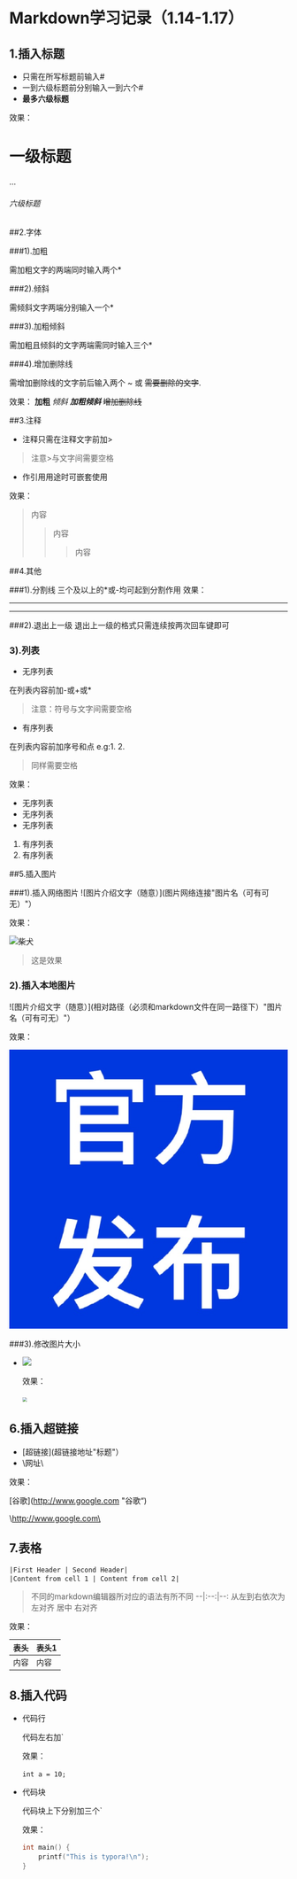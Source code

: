 # Markdown学习记录（1.14-1.17）

## 1.插入标题

- 只需在所写标题前输入#
- 一到六级标题前分别输入一到六个# 
- **最多六级标题**


效果：
# 一级标题  

...

###### 六级标题


##2.字体


###1).加粗

需加粗文字的两端同时输入两个* 

###2).倾斜

需倾斜文字两端分别输入一个* 

###3).加粗倾斜

需加粗且倾斜的文字两端需同时输入三个*

###4).增加删除线

需增加删除线的文字前后输入两个 ~ 或 <del>需要删除的文字</del>.

效果：
**加粗** *倾斜* ***加粗倾斜***  ~~增加删除线~~  

##3.注释

- 注释只需在注释文字前加>

> 注意>与文字间需要空格

- 作引用用途时可嵌套使用

效果：
>内容
>>内容
>>>内容


##4.其他

###1).分割线
三个及以上的*或-均可起到分割作用
效果：
***
---

###2).退出上一级
退出上一级的格式只需连续按两次回车键即可

### 3).列表

- 无序列表

在列表内容前加-或+或* 

> 注意：符号与文字间需要空格

- 有序列表

在列表内容前加序号和点 e.g:1.  2. 

> 同样需要空格

效果：

- 无序列表
- 无序列表
- 无序列表

1. 有序列表
2. 有序列表

##5.插入图片

###1).插入网络图片
![图片介绍文字（随意）](图片网络连接"图片名（可有可无）"）

效果：

![柴犬](http://www.goupu.com.cn/file/upload/201808/26/131106361.jpg)

> 这是效果

### 2).插入本地图片

![图片介绍文字（随意）](相对路径（必须和markdown文件在同一路径下）"图片名（可有可无）"）

效果：

![1](./1.jpg)

###3).修改图片大小  

- <img src="地址" style="zoom:百分比">      

  效果：

  

  <img src="http://www.goupu.com.cn/file/upload/201808/26/131106361.jpg" style="zoom:50%"> 

  

  

    

## 6.插入超链接

- [超链接](超链接地址"标题"）
- \网址\

效果：

[谷歌](http://www.google.com "谷歌“)

\http://www.google.com\

## 7.表格

```
|First Header | Second Header|
|Content from cell 1 | Content from cell 2|
```

> 不同的markdown编辑器所对应的语法有所不同 --|:--:|--: 从左到右依次为 左对齐 居中 右对齐

效果：

| 表头 | 表头1 |
| :--- | ----- |
| 内容 | 内容  |

## 8.插入代码

- 代码行

  代码左右加`

  效果：

  `int a = 10;`

- 代码块

  代码块上下分别加三个`

  效果：

  ```c
  int main() {
      printf("This is typora!\n");
  }
  ```

  

  









